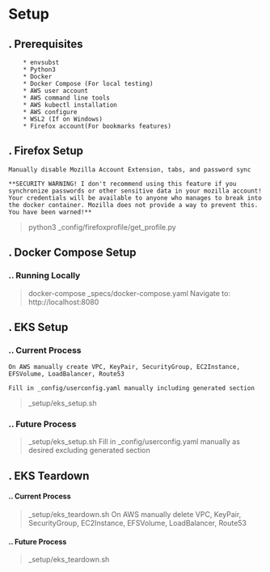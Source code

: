 # Setup

## . Prerequisites

        * envsubst
        * Python3
        * Docker
        * Docker Compose (For local testing)
        * AWS user account
        * AWS command line tools
        * AWS kubectl installation
        * AWS configure
        * WSL2 (If on Windows)
        * Firefox account(For bookmarks features)

## . Firefox Setup
    Manually disable Mozilla Account Extension, tabs, and password sync

    **SECURITY WARNING! I don't recommend using this feature if you synchronize passwords or other sensitive data in your mozilla account! Your credentials will be available to anyone who manages to break into the docker container. Mozilla does not provide a way to prevent this. You have been warned!**

> python3 _config/firefoxprofile/get_profile.py


## . Docker Compose Setup

### .. Running Locally
> docker-compose _specs/docker-compose.yaml
    Navigate to: http://localhost:8080

## . EKS Setup

### .. Current Process
    On AWS manually create VPC, KeyPair, SecurityGroup, EC2Instance, EFSVolume, LoadBalancer, Route53
            
    Fill in _config/userconfig.yaml manually including generated section
> _setup/eks_setup.sh

### .. Future Process
> _setup/eks_setup.sh
    Fill in _config/userconfig.yaml manually as desired excluding generated section

## . EKS Teardown

#### .. Current Process
> _setup/eks_teardown.sh
    On AWS manually delete VPC, KeyPair, SecurityGroup, EC2Instance, EFSVolume, LoadBalancer, Route53

#### .. Future Process

> _setup/eks_teardown.sh




